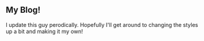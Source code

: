 ## My Blog!

I update this guy perodically. Hopefully I'll get around to changing the styles up a bit and making it my own!
